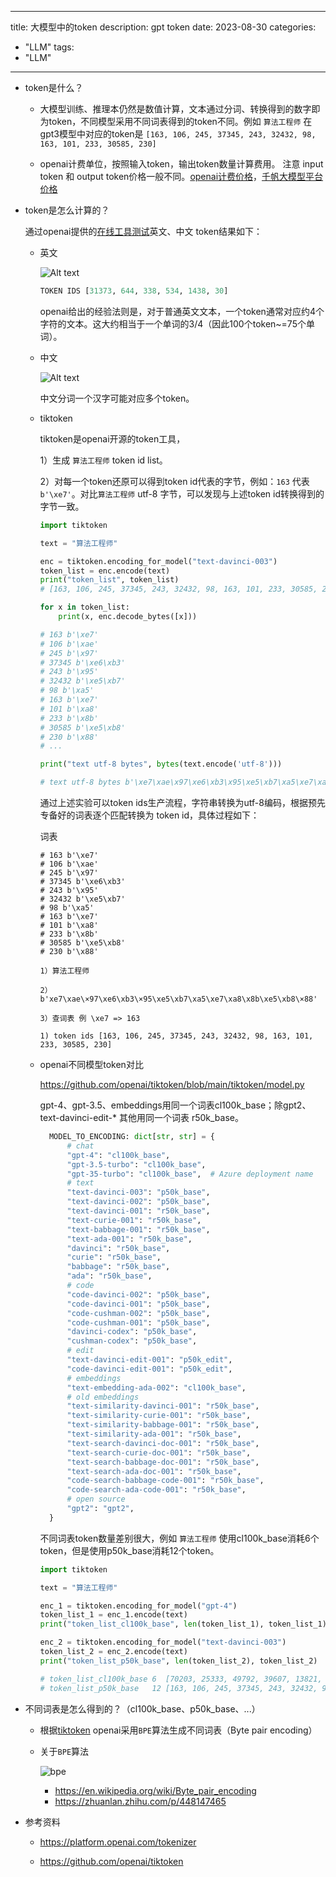 
---
title: 大模型中的token
description: gpt token
date: 2023-08-30
categories:
  - "LLM"
tags:
  - "LLM"

---

+ token是什么？

  + 大模型训练、推理本仍然是数值计算，文本通过分词、转换得到的数字即为token，不同模型采用不同词表得到的token不同。例如 `算法工程师` 在gpt3模型中对应的token是 `[163, 106, 245, 37345, 243, 32432, 98, 163, 101, 233, 30585, 230]`
  
  + openai计费单位，按照输入token，输出token数量计算费用。 注意 input token 和 output token价格一般不同。[openai计费价格]( https://openai.com/pricing)，[千帆大模型平台价格](https://cloud.baidu.com/doc/WENXINWORKSHOP/s/Blfmc9dlf)


+ token是怎么计算的？
  
  通过openai提供的[在线工具测试](https://platform.openai.com/tokenizer)英文、中文 token结果如下：

  + 英文
  
    ![Alt text](/img/image.png)
    ```python
    TOKEN IDS [31373, 644, 338, 534, 1438, 30]
    ```

    openai给出的经验法则是，对于普通英文文本，一个token通常对应约4个字符的文本。这大约相当于一个单词的3/4（因此100个token~=75个单词）。
  
  + 中文
   
    ![Alt text](/img/image-1.png)

    中文分词一个汉字可能对应多个token。

  + tiktoken
  
    tiktoken是openai开源的token工具，
    
    1）生成 `算法工程师` token id list。

    2）对每一个token还原可以得到token id代表的字节，例如：`163` 代表 `b'\xe7'`。对比`算法工程师` utf-8 字节，可以发现与上述token id转换得到的字节一致。

    ```python
    import tiktoken

    text = "算法工程师"

    enc = tiktoken.encoding_for_model("text-davinci-003")
    token_list = enc.encode(text)
    print("token_list", token_list)
    # [163, 106, 245, 37345, 243, 32432, 98, 163, 101, 233, 30585, 230]

    for x in token_list:
        print(x, enc.decode_bytes([x]))

    # 163 b'\xe7'
    # 106 b'\xae'
    # 245 b'\x97'
    # 37345 b'\xe6\xb3'
    # 243 b'\x95'
    # 32432 b'\xe5\xb7'
    # 98 b'\xa5'
    # 163 b'\xe7'
    # 101 b'\xa8'
    # 233 b'\x8b'
    # 30585 b'\xe5\xb8'
    # 230 b'\x88'
    # ...

    print("text utf-8 bytes", bytes(text.encode('utf-8')))

    # text utf-8 bytes b'\xe7\xae\x97\xe6\xb3\x95\xe5\xb7\xa5\xe7\xa8\x8b\xe5\xb8\x88'
    ```

    通过上述实验可以token ids生产流程，字符串转换为utf-8编码，根据预先专备好的词表逐个匹配转换为 token id，具体过程如下：

    词表
    ```
    # 163 b'\xe7'
    # 106 b'\xae'
    # 245 b'\x97'
    # 37345 b'\xe6\xb3'
    # 243 b'\x95'
    # 32432 b'\xe5\xb7'
    # 98 b'\xa5'
    # 163 b'\xe7'
    # 101 b'\xa8'
    # 233 b'\x8b'
    # 30585 b'\xe5\xb8'
    # 230 b'\x88'
    ```

    ```text
    1）算法工程师
    
    2）b'xe7\xae\×97\xe6\xb3\×95\xe5\xb7\xa5\xe7\xa8\x8b\xe5\xb8\×88'

    3）查词表 例 \xe7 => 163

    1) token ids [163, 106, 245, 37345, 243, 32432, 98, 163, 101, 233, 30585, 230]
    ```

  + openai不同模型token对比
  
    https://github.com/openai/tiktoken/blob/main/tiktoken/model.py

    gpt-4、gpt-3.5、embeddings用同一个词表cl100k_base；除gpt2、text-davinci-edit-* 其他用同一个词表 r50k_base。

    ```python
      MODEL_TO_ENCODING: dict[str, str] = {
          # chat
          "gpt-4": "cl100k_base",
          "gpt-3.5-turbo": "cl100k_base",
          "gpt-35-turbo": "cl100k_base",  # Azure deployment name
          # text
          "text-davinci-003": "p50k_base",
          "text-davinci-002": "p50k_base",
          "text-davinci-001": "r50k_base",
          "text-curie-001": "r50k_base",
          "text-babbage-001": "r50k_base",
          "text-ada-001": "r50k_base",
          "davinci": "r50k_base",
          "curie": "r50k_base",
          "babbage": "r50k_base",
          "ada": "r50k_base",
          # code
          "code-davinci-002": "p50k_base",
          "code-davinci-001": "p50k_base",
          "code-cushman-002": "p50k_base",
          "code-cushman-001": "p50k_base",
          "davinci-codex": "p50k_base",
          "cushman-codex": "p50k_base",
          # edit
          "text-davinci-edit-001": "p50k_edit",
          "code-davinci-edit-001": "p50k_edit",
          # embeddings
          "text-embedding-ada-002": "cl100k_base",
          # old embeddings
          "text-similarity-davinci-001": "r50k_base",
          "text-similarity-curie-001": "r50k_base",
          "text-similarity-babbage-001": "r50k_base",
          "text-similarity-ada-001": "r50k_base",
          "text-search-davinci-doc-001": "r50k_base",
          "text-search-curie-doc-001": "r50k_base",
          "text-search-babbage-doc-001": "r50k_base",
          "text-search-ada-doc-001": "r50k_base",
          "code-search-babbage-code-001": "r50k_base",
          "code-search-ada-code-001": "r50k_base",
          # open source
          "gpt2": "gpt2",
      }
    ```

    不同词表token数量差别很大，例如 `算法工程师` 使用cl100k_base消耗6个token，但是使用p50k_base消耗12个token。

    ```python
    import tiktoken

    text = "算法工程师"

    enc_1 = tiktoken.encoding_for_model("gpt-4")
    token_list_1 = enc_1.encode(text)
    print("token_list_cl100k_base", len(token_list_1), token_list_1)

    enc_2 = tiktoken.encoding_for_model("text-davinci-003")
    token_list_2 = enc_2.encode(text)
    print("token_list_p50k_base", len(token_list_2), token_list_2)

    # token_list_cl100k_base 6  [70203, 25333, 49792, 39607, 13821, 230]
    # token_list_p50k_base   12 [163, 106, 245, 37345, 243, 32432, 98, 163, 101, 233, 30585, 230]

    ```

+ 不同词表是怎么得到的？（cl100k_base、p50k_base、...）

  + 根据[tiktoken](https://github.com/openai/tiktoken) openai采用`BPE`算法生成不同词表（Byte pair encoding） 

  + 关于`BPE`算法
  
    ![bpe](/img/bpe.jpg)
    + https://en.wikipedia.org/wiki/Byte_pair_encoding
    + https://zhuanlan.zhihu.com/p/448147465
    


+ 参考资料
  
    +  https://platform.openai.com/tokenizer

    + https://github.com/openai/tiktoken